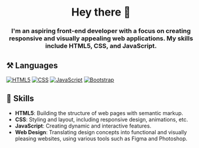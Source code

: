 <h1 align="center">Hey there 👋</h1>
<h3 align="center">I'm an aspiring front-end developer with a focus on creating responsive and visually appealing web applications. My skills include HTML5, CSS, and JavaScript.</h3>

<h2>⚒️ Languages</h2>

[![HTML5](https://img.shields.io/badge/HTML5-E34F26?style=for-the-badge&logo=html5&logoColor=white)](https://developer.mozilla.org/en-US/docs/Web/Guide/HTML/HTML5)
[![CSS](https://img.shields.io/badge/CSS-1572B6?style=for-the-badge&logo=css3&logoColor=white)](https://developer.mozilla.org/en-US/docs/Web/CSS)
[![JavaScript](https://img.shields.io/badge/JavaScript-F7DF1E?style=for-the-badge&logo=javascript&logoColor=black)](https://developer.mozilla.org/en-US/docs/Web/JavaScript)
[![Bootstrap](https://img.shields.io/badge/Bootstrap-984aff?style=for-the-badge&logo=bootstrap&logoColor=white)](https://developer.mozilla.org/en-US/docs/Web/JavaScript)


<h2>💬 Skills</h2>

- **HTML5**: Building the structure of web pages with semantic markup.
- **CSS**: Styling and layout, including responsive design, animations, etc.
- **JavaScript**: Creating dynamic and interactive features.
- **Web Design**: Translating design concepts into functional and visually pleasing websites, using various tools such as Figma and Photoshop.
